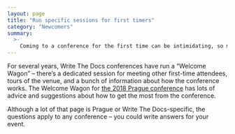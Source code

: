 ```yaml
---
layout: page
title: "Run specific sessions for first timers"
category: "Newcomers"
summary:
  >-
    Coming to a conference for the first time can be intimidating, so make sure you're giving a warm and useful welcome to your first timers.
---
```


For several years, Write The Docs conferences have run a “Welcome Wagon” – there’s a dedicated session for meeting other first-time attendees, tours of the venue, and a bunch of information about how the conference works. The Welcome Wagon for [the 2018 Prague conference](http://www.writethedocs.org/conf/prague/2018/welcome-wagon/) has lots of advice and suggestions about how to get the most from the conference.

Although a lot of that page is Prague or Write The Docs-specific, the questions apply to any conference – you could write answers for your event.

